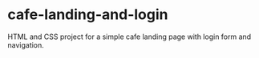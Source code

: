 # cafe-landing-and-login
HTML and CSS project for a simple cafe landing page with login form and navigation.
